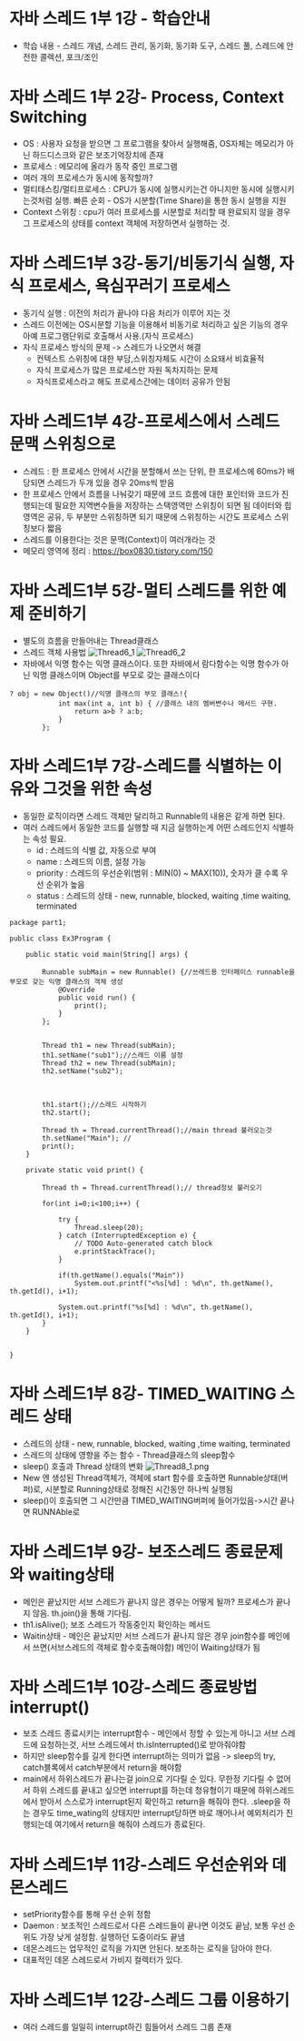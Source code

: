 # 자바 스레드 1부 1강 - 학습안내
* 학습 내용 - 스레드 개념, 스레드 관리, 동기화, 동기화 도구, 스레드 풀, 스레드에 안전한 콜렉션, 포크/조인

# 자바 스레드 1부 2강- Process, Context Switching
* OS : 사용자 요청을 받으면 그 프로그램을 찾아서 실행해줌, OS자체는 메모리가 아닌 하드디스크와 같은 보조기억장치에 존재
* 프로세스 : 메모리에 올라가 동작 중인 프로그램
* 여러 개의 프로세스가 동시에 동작할까?
* 멀티태스킹/멀티프로세스 : CPU가 동시에 실행시키는건 아니지만 동시에 실행시키는것처럼 실행. 빠른 순회 - OS가 시분할(Time Share)을 통한 동시 실행을 지원
* Context 스위칭 : cpu가 여러 프로세스를 시분할로 처리할 때 완료되지 않을 경우 그 프로세스의 상태를 context 객체에 저장하면서 실행하는 것.

# 자바 스레드1부 3강-동기/비동기식 실행, 자식 프로세스, 욕심꾸러기 프로세스
* 동기식 실행 : 이전의 처리가 끝나야 다음 처리가 이루어 지는 것
* 스레드 이전에는 OS시분할 기능을 이용해서 비동기로 처리하고 싶은 기능의 경우 아예 프로그램단위로 호출해서 사용.(자식 프로세스)
* 자식 프로세스 방식의 문제 -> 스레드가 나오면서 해결 
   * 컨텍스트 스위칭에 대한 부담,스위칭자체도 시간이 소요돼서 비효율적
   * 자식 프로세스가 많은 프로세스만 자원 독차지하는 문제
   * 자식프로세스라고 해도 프로세스간에는 데이터 공유가 안됨

# 자바 스레드1부 4강-프로세스에서 스레드 문맥 스위칭으로
* 스레드 : 한 프로세스 안에서 시간을 분할해서 쓰는 단위, 한 프로세스에 60ms가 배당되면 스레드가 두개 있을 경우 20ms씩 받음
* 한 프로세스 안에서 흐름을 나눠갖기 때문에 코드 흐름에 대한 포인터와 코드가 진행되는데 필요한 지역변수들을 저장하는 스택영역만 스위칭이 되면 됨  데이터와 힙 영역은 공유, 두 부분만 스위칭하면 되기 때문에 스위칭하는 시간도 프로세스 스위칭보다 짧음
* 스레드를 이용한다는 것은 문맥(Context)이 여러개라는 것
* 메모리 영역에 정리 : https://box0830.tistory.com/150

# 자바 스레드1부 5강-멀티 스레드를 위한 예제 준비하기
* 별도의 흐름을 만들어내는 Thread클래스
* 스레드 객체 사용법
![Thread6_1](./img/Thread6_1.png)
![Thread6_2](./img/Thread6_2.png)
* 자바에서 익명 함수는 익명 클래스이다. 또한 자바에서 람다함수는 익명 함수가 아닌 익명 클래스이며 Object를 부모로 갖는 클래스이다
```
? obj = new Object()//익명 클래스의 부모 클래스!{
        	int max(int a, int b) { //클래스 내의 멤버변수나 메서드 구현.
            	return a>b ? a:b;
            }
        };
```

# 자바 스레드1부 7강-스레드를 식별하는 이유와 그것을 위한 속성
* 동일한 로직이라면 스레드 객체만 달리하고 Runnable의 내용은 같게 하면 된다.
* 여러 스레드에서 동일한 코드를 실행할 때 지금 실행하는게 어떤 스레드인지 식별하는 속성 필요.  
   * id : 스레드의 식별 값, 자동으로 부여
   * name : 스레드의 이름, 설정 가능
   * priority : 스레드의 우선순위(범위 : MIN(0) ~ MAX(10)), 숫자가 클 수록 우선 순위가 높음
   * status : 스레드의 상태 - new, runnable, blocked, waiting ,time waiting, terminated
```
package part1;

public class Ex3Program {

	public static void main(String[] args) {
		
		Runnable subMain = new Runnable() {//쓰레드용 인터페이스 runnable을 부모로 갖는 익명 클래스의 객체 생성
			@Override
			public void run() {
				print();
			}
		};
		
		
		Thread th1 = new Thread(subMain);
		th1.setName("sub1");//스레드 이름 설정
		Thread th2 = new Thread(subMain);
		th2.setName("sub2");
		
		
		
		th1.start();//스레드 시작하기
		th2.start();
		
		Thread th = Thread.currentThread();//main thread 불러오는것
		th.setName("Main"); //
		print();
	}

	private static void print() {
		
		Thread th = Thread.currentThread();// thread정보 불러오기
		
		for(int i=0;i<100;i++) {
			
			try {
				Thread.sleep(20);
			} catch (InterruptedException e) {
				// TODO Auto-generated catch block
				e.printStackTrace();
			}
			
			if(th.getName().equals("Main"))
				System.out.printf("<%s[%d] : %d\n", th.getName(), th.getId(), i+1);
			
			System.out.printf("%s[%d] : %d\n", th.getName(), th.getId(), i+1);
		}
	}


}
```

# 자바 스레드1부 8강- TIMED_WAITING 스레드 상태
* 스레드의 상태 - new, runnable, blocked, waiting ,time waiting, terminated
* 스레드의 상태에 영향을 주는 함수 - Thread클래스의 sleep함수
* sleep() 호출과 Thread 상태의 변화
![Thread8_1.png](./img/Thread8_1.png)
* New 엔 생성된 Thread객체가, 객체에 start 함수를 호출하면 Runnable상태(버퍼)로, 시분할로 Running상태로 정해진 시간동안 하나씩 실행됨
* sleep()이 호출되면 그 시간만큼 TIMED_WAITING버퍼에 들어가있음->시간 끝나면 RUNNAble로

# 자바 스레드1부 9강- 보조스레드 종료문제와 waiting상태
* 메인은 끝났지만 서브 스레드가 끝나지 않은 경우는 어떻게 될까? 프로세스가 끝나지 않음. th.join()을 통해 기다림.
* th1.isAlive(); 보조 스레드가 작동중인지 확인하는 메서드
* Waitin상태 - 메인은 끝났지만 서브 스레드가 끝나지 않은 경우 join함수를 메인에서 쓰면(서브스레드의 객체로 함수호출해야함) 메인이 Waiting상태가 됨

# 자바 스레드1부 10강-스레드 종료방법 interrupt()
* 보조 스레드 종료시키는 interrupt함수 - 메인에서 정할 수 있는게 아니고 서브 스레드에 요청하는것, 서브 스레드에서 th.isInterrupted()로 받아줘야함
* 하지만 sleep함수를 길게 한다면 interrupt하는 의미가 없음 ->  sleep의 try, catch블록에서 catch부분에서 return을 해야함
* main에서 하위스레드가 끝나는걸 join으로 기다릴 순 있다. 무한정 기다릴 수 없어서 하위 스레드를 끝내고 싶으면 interrupt를 하는데 청유형이기 때문에 하위스레드에서 받아서 스스로가 interrupt된지 확인하고 return을 해줘야 한다. .sleep을 하는 경우도 time_wating의 상태지만 interrupt당하면 바로 깨어나서 예외처리가 진행되는데 여기에서 return을 해줘야 스레드가 종료된다. 

# 자바 스레드1부 11강-스레드 우선순위와 데몬스레드
* setPriority함수를 통해 우선 순위 정함
* Daemon : 보조적인 스레드로서 다른 스레드들이 끝나면 이것도 끝남, 보통 우선 순위도 가장 낮게 설정함. 실행하던 도중이라도 끝냄
* 데몬스레드는 업무적인 로직을 가지면 안된다. 보조하는 로직을 담아야 한다.
* 대표적인 데몬 스레드로서 가비지 컬렉터가 있다.

# 자바 스레드1부 12강-스레드 그룹 이용하기
* 여러 스레드를 일일히 interrupt하긴 힘들어서 스레드 그룹 존재
